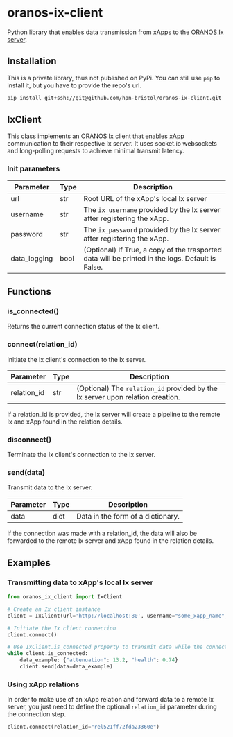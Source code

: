 # oranos-ix-client

Python library that enables data transmission from xApps to the [ORANOS Ix server](https://github.com/hpn-bristol/oranos-ix-interface).

## Installation

This is a private library, thus not published on PyPi. You can still use `pip` to install it, but you have to provide the repo's url.

```bash
pip install git+ssh://git@github.com/hpn-bristol/oranos-ix-client.git
```

## IxClient

This class implements an ORANOS Ix client that enables xApp communication to their respective Ix server. It uses socket.io websockets and long-polling requests to achieve minimal transmit latency.

### Init parameters

| Parameter    | Type | Description                                                                                      |
| ------------ | ---- | ------------------------------------------------------------------------------------------------ |
| url          | str  | Root URL of the xApp's local Ix server                                                           |
| username     | str  | The `ix_username` provided by the Ix server after registering the xApp.                          |
| password     | str  | The `ix_password` provided by the Ix server after registering the xApp.                          |
| data_logging | bool | (Optional) If True, a copy of the trasported data will be printed in the logs. Default is False. |

## Functions

### is_connected()

Returns the current connection status of the Ix client.

### connect(relation_id)

Initiate the Ix client's connection to the Ix server.

| Parameter   | Type | Description                                                                    |
| ----------- | ---- | ------------------------------------------------------------------------------ |
| relation_id | str  | (Optional) The `relation_id` provided by the Ix server upon relation creation. |

If a relation_id is provided, the Ix server will create a pipeline to the remote Ix and xApp found in the relation details.

### disconnect()

Terminate the Ix client's connection to the Ix server.

### send(data)

Transmit data to the Ix server.

| Parameter | Type | Description                       |
| --------- | ---- | --------------------------------- |
| data      | dict | Data in the form of a dictionary. |

If the connection was made with a relation_id, the data will also be forwarded to the remote Ix server and xApp found in the relation details.

## Examples

### Transmitting data to xApp's local Ix server

```python
from oranos_ix_client import IxClient

# Create an Ix client instance
client = IxClient(url='http://localhost:80', username="some_xapp_name", password="SuperSecurePassword")

# Initiate the Ix client connection
client.connect()

# Use IxClient.is_connected property to transmit data while the connection remains active
while client.is_connected:
    data_example: {"attenuation": 13.2, "health": 0.74}
    client.send(data=data_example)
```

### Using xApp relations

In order to make use of an xApp relation and forward data to a remote Ix server, you just need to define the optional `relation_id` parameter during the connection step.

```python
client.connect(relation_id="rel521ff72fda23360e")
```
